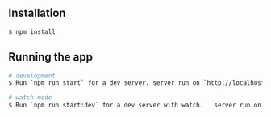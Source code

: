 
## Installation

```bash
$ npm install
```

## Running the app

```bash
# development
$ Run `npm run start` for a dev server. server run on `http://localhost:3000/`

# watch mode
$ Run `npm run start:dev` for a dev server with watch.   server run on `http://localhost:3000/`


